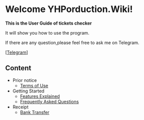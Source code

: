 # Welcome YHPorduction.Wiki!

**This is the User Guide of tickets checker**

It will show you how to use the program.

If there are any question,please feel free to ask me on Telegram.

[[Telegram](https://t.me/yzfung)]

## Content
- Prior notice 
	- [Terms of Use](PriorNotice/TermsofUse.md)
- Getting Started
	- [Features Explained](GettingStarted/Features.md)
	- [Frequently Asked Questions](GettingStarted/FrequentlyAskedQuestions.md)
- Receipt
    - [Bank Transfer](Receipt/BankTransfer.md)
